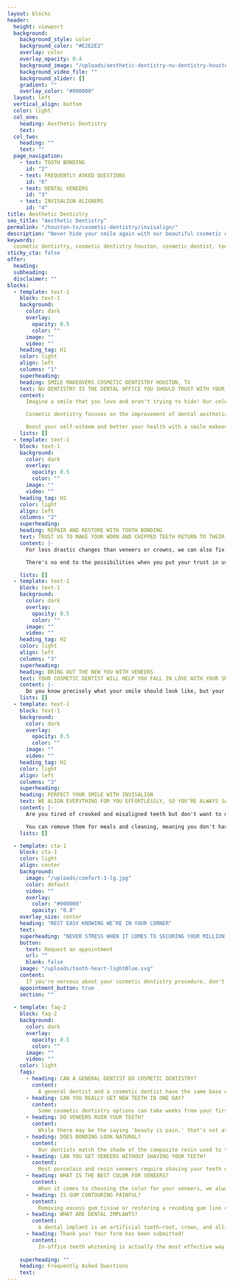 ```yaml
---
layout: blocks
header:
  height: viewport
  background:
    background_style: color
    background_color: "#E2E2E2"
    overlay: color
    overlay_opacity: 0.4
    background_image: "/uploads/aesthetic-dentistry-nu-dentistry-houston-tx-hero.jpg"
    background_video_file: ""
    background_slider: []
    gradient: ""
    overlay_color: "#000000"
  layout: left
  vertical_align: bottom
  color: light
  col_one:
    heading: Aesthetic Dentistry 
    text: 
  col_two:
    heading: ""
    text: ""
  page_navigation:
    - text: TOOTH BONDING
      id: "2"
    - text: FREQUENTLY ASKED QUESTIONS
      id: "6"
    - text: DENTAL VENEERS
      id: "3"
    - text: INVISALIGN ALIGNERS
      id: "4"      
title: Aesthetic Dentistry
seo_title: "Aesthetic Dentistry"
permalink: "/houston-tx/cosmetic-dentistry/invisalign/"
description: "Never hide your smile again with our beautiful cosmetic dentistry in Houston, TX. With a wide array of services and amenities, we are the cosmetic dentist yo..."
keywords:
  cosmetic dentistry, cosmetic dentistry houston, cosmetic dentist, teeth whitening, veneers, lumineers, invisalign, smile makeover, crown, braces, dental impl...
sticky_cta: false
offer:
  heading: 
  subheading: 
  disclaimer: ""
blocks:
  - template: text-1
    block: text-1
    background:
      color: dark
      overlay:
        opacity: 0.5
        color: ""
      image: ""
      video: ""
    heading_tag: H1
    color: light
    align: left
    columns: "1"
    superheading: 
    heading: SMILE MAKEOVERS COSMETIC DENTISTRY HOUSTON, TX
    text: NU DENTISTRY IS THE DENTAL OFFICE YOU SHOULD TRUST WITH YOUR TEETH
    content: 
      Imagine a smile that you love and aren't trying to hide! Our celebrated cosmetic dental team is the secret to your Hollywood smile in Houston! We'll provide you with a transformative treatment plan that gives you the incredible results you want at a price that doesn't break the bank.

      Cosmetic dentistry focuses on the improvement of dental aesthetics, remodeling the appearance of your teeth, gums, or bite to exactly how you want it. We offer an incredible selection of procedures, including tooth bonding, veneers, teeth whitening, crown lengthening, and Invisalign, that can help you achieve the results you'd like. Our dedicated dentists will help you to realize your smile dreams while taking your overall smile appearance, including positioning, shape, sizing, and alignment into account.

      Boost your self-esteem and better your health with a smile makeover! We offer the best cosmetic dentistry, bringing you a smile that lasts a lifetime. Let our team inspire you to create the smile of your dreams. What are you waiting for? Call us today for your bright, bold, new smile!
    lists: []
  - template: text-1
    block: text-1
    background:
      color: dark
      overlay:
        opacity: 0.5
        color: ""
      image: ""
      video: ""
    heading_tag: H2
    color: light
    align: left
    columns: "2"
    superheading: 
    heading: REPAIR AND RESTORE WITH TOOTH BONDING
    text: TRUST US TO MAKE YOUR WORN AND CHIPPED TEETH RETURN TO THEIR NATURAL STATE
    content: |-
      For less drastic changes than veneers or crowns, we can also fix your smile with the help of tooth bonding. With this quick, cost-efficient procedure, we use composite resin to repair decayed, chipped, fractured, and even discolored teeth. Tooth bonding is an extremely versatile cosmetic dentistry option. It can be used to lengthen short teeth, close unwanted gaps, and change a tooth's shape. The same resin is also used for tooth-colored fillings.

      There's no end to the possibilities when you put your trust in us. Tooth bonding is the fast, hassle-free solution to perfecting your teeth. The process is completely noninvasive, meaning you won't need any anesthetic. Our skilled dentists can trim and shape your smile to exactly how you want it. Within half an hour to an hour, you can restore your teeth to their natural beauty. Ready to book your appointment? Call our office at (832) 916-4144 for your consultation.

    lists: []
  - template: text-1
    block: text-1
    background:
      color: dark
      overlay:
        opacity: 0.5
        color: ""
      image: ""
      video: ""
    heading_tag: H2
    color: light
    align: left
    columns: "3"
    superheading: 
    heading: BRING OUT THE NEW YOU WITH VENEERS
    text: YOUR COSMETIC DENTIST WILL HELP YOU FALL IN LOVE WITH YOUR SMILE
    content: |-
      Do you know precisely what your smile should look like, but your teeth never listen? We can help you bring your vision to life with veneers! Veneers are thin, 0.5mm thick porcelain or ceramic tooth facades which layer over your existing teeth to make them look impeccable. They're highly versatile, able to correct chipped, crooked, worn down, stained, unshapely, and uneven teeth. With proper dental upkeep and eating habits, yours can last 10 to 15 years. We're artists when it comes to your new teeth. Whether you're looking to improve one or a dozen teeth, we're experts at color matching your veneers. From dazzling, Hollywood-white, or a more charming, natural shade, our cosmetic dentists will listen to what you need to stand out and stand confident with your upgraded smile. We want your veneers to not only look like your real teeth but feel like them too. To keep your veneers from feeling bulky or noticeable in your mouth, the process will involve shaving your existing teeth down so that your cosmetic treatment fits like a glove.
    lists: []
  - template: text-1
    block: text-1
    background:
      color: dark
      overlay:
        opacity: 0.5
        color: ""
      image: ""
      video: ""
    heading_tag: H2
    color: light
    align: left
    columns: "3"
    superheading: 
    heading: PERFECT YOUR SMILE WITH INVISALIGN
    text: WE ALIGN EVERYTHING FOR YOU EFFORTLESSLY, SO YOU’RE ALWAYS SATISFIED
    content: |-
      Are you tired of crooked and misaligned teeth but don't want to deal with the look and restrictions of traditional braces? Then it's time you look into Invisalign, our first choice for clear aligners. Invisalign removes the aesthetic concerns of braces without losing the effectiveness. It corrects crooked and crowded teeth, gaps, over and underbites, improperly aligned jaws, and angled teeth known as overjet just as well as its metal counterpart without any of the frustrating brackets, wiring, and elastics. A series of clear plastic trays custom fit to your mouth is created. These trays align your teeth more gradually than traditional braces, easing the strain of your shifting teeth. Patients exchange for their next, tighter Invisalign tray every one or two weeks and start seeing results in a matter of weeks. Depending on the unique factors of your case, you can leave our office with an impeccable smile in as little as six months. A fantastic advantage with clear aligners is that they only need to be worn 22 hours a day.

      You can remove them for meals and cleaning, meaning you don't have to adjust your lifestyle to get the results you want. Popcorn, apples, and bubblegum are no problem with Invisalign! Whether you're a child, a teen, or an adult, you deserve a smile you can't stop showing off. Here at Nu Dentistry, our dentists are eager to make your transition to flawless teeth go without a hitch. Call (832) 916-4144 to schedule your consultation appointment.
    lists: []

  - template: cta-1
    block: cta-1
    color: light
    align: center
    background:
      image: "/uploads/comfort-3-lg.jpg"
      color: default
      video: ""
      overlay:
        color: "#000000"
        opacity: "0.8"
    overlay_size: center
    heading: "REST EASY KNOWING WE’RE IN YOUR CORNER"
    text: 
    superheading: "NEVER STRESS WHEN IT COMES TO SECURING YOUR MILLION DOLLAR SMILE"
    button:
      text: Request an appointment
      url: ""
      blank: false
    image: "/uploads/tooth-heart-lightBlue.svg"
    content:
      If you're nervous about your cosmetic dentistry procedure, don't be! Our team of seasoned dentists know what it takes to give you a natural smile you can be proud of. We're always happy to answer your questions, and we're more than prepared to explain the whole process to you. We want to make sure you are informed, ready, and eager to move forward to your perfect smile.
    appointment_button: true
    section: ""
    
  - template: faq-2
    block: faq-2
    background:
      color: dark
      overlay:
        opacity: 0.5
        color: ""
      image: ""
      video: ""
    color: light
    faqs:
      - heading: CAN A GENERAL DENTIST DO COSMETIC DENTISTRY?
        content:
          A general dentist and a cosmetic dentist have the same base education. They often perform many of the same procedures, including cosmetic dentistry. General dentists are just as qualified as specialists, and have often completed additional training to treat your smile with the same level of care.
      - heading: CAN YOU REALLY GET NEW TEETH IN ONE DAY?
        content:
          Some cosmetic dentistry options can take weeks from your first consultation. However, others, such as teeth whitening and bonding, can take as little time as a single visit.
      - heading: DO VENEERS RUIN YOUR TEETH?
        content:
          While there may be the saying 'beauty is pain,' that's not at all true when it comes to veneers. Not only do they not ruin your teeth, but porcelain veneers are long-lasting, stain-resistant, and harder to damage than your regular teeth!
      - heading: DOES BONDING LOOK NATURAL?
        content:
          Our dentists match the shade of the composite resin used to the shade of your tooth. Your teeth will look as good as new after your tooth bonding. The resin used blends smoothly with your existing enamel to make it hard for even your dentist to see it.     
      - heading: CAN YOU GET VENEERS WITHOUT SHAVING YOUR TEETH?
        content:
          Most porcelain and resin veneers require shaving your teeth down. However, there are certain types of veneers, such as Lumineers, that are thin enough to fit over your teeth without any preparation. If you're ready for your own no-prep veneers, contact our office for a consultation.
      - heading: WHAT IS THE BEST COLOR FOR VENEERS?
        content:
          When it comes to choosing the color for your veneers, we always make sure that your teeth look as natural as possible. We color match seamlessly and discuss your options so that you're always happy with your bright, new smile.
      - heading: IS GUM CONTOURING PAINFUL?
        content:
          Removing excess gum tissue or restoring a receding gum line can be done comfortably. Our safe anesthetic and sedation options guarantee that the entire contouring process will be painless. Nu Dentistry is dedicated to your full comfort, and we're prepared to help you if any of the process makes you nervous.
      - heading: WHAT ARE DENTAL IMPLANTS?
        content:
          A dental implant is an artificial tooth—root, crown, and all—that is surgically attached to your jaw to replace a missing tooth and prevent the jawbone from deteriorating. It consists of a metal post called an implant, a porcelain crown to act as the tooth, and an abutment to connect the two.
      - heading: Thank you! Your form has been submitted!
        content:
          In-office teeth whitening is actually the most effective way to brighten your teeth. Here at Nu Dentistry, we use the Beyond whitening system, both in the dental chair and with our custom take-home trays. This system whitens brighter and lasts longer than over the counter strips, and the process itself is quicker!
          
    superheading: ""
    heading: Frequently Asked Questions
    text: 
---
```

